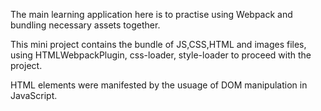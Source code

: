 The main learning application here is to practise using Webpack and bundling necessary assets together.

This mini project contains the bundle of JS,CSS,HTML and images files, using HTMLWebpackPlugin, css-loader, style-loader to proceed with the project.

HTML elements were manifested by the usuage of DOM manipulation in JavaScript.

